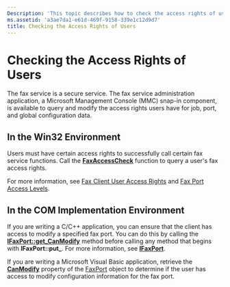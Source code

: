 ```yaml
---
Description: 'This topic describes how to check the access rights of users.'
ms.assetid: 'a3ae7da1-e61d-469f-9158-339e1c12d9d7'
title: Checking the Access Rights of Users
---
```


# Checking the Access Rights of Users

The fax service is a secure service. The fax service administration application, a Microsoft Management Console (MMC) snap-in component, is available to query and modify the access rights users have for job, port, and global configuration data.

## In the Win32 Environment

Users must have certain access rights to successfully call certain fax service functions. Call the [**FaxAccessCheck**](-mfax-faxaccesscheck.md) function to query a user's fax access rights.

For more information, see [Fax Client User Access Rights](-mfax-fax-client-user-access-rights.md) and [Fax Port Access Levels](-mfax-fax-port-access-levels.md).

## In the COM Implementation Environment

If you are writing a C/C++ application, you can ensure that the client has access to modify a specified fax port. You can do this by calling the [**IFaxPort::get\_CanModify**](-mfax-ifaxport-mfax-ifaxport-get-canmodify-cpp.md) method before calling any method that begins with **IFaxPort::put\_**. For more information, see [**IFaxPort**](-mfax-ifaxport.md).

If you are writing a Microsoft Visual Basic application, retrieve the [**CanModify**](-mfax-ifaxport-mfax-ifaxport-get-canmodify-cpp.md) property of the [FaxPort](-mfax-faxport.md) object to determine if the user has access to modify configuration information for the fax port.

 

 



